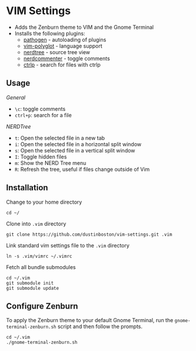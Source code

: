 VIM Settings
============

* Adds the Zenburn theme to VIM and the Gnome Terminal
* Installs the following plugins:
    * [pathogen](https://github.com/tpope/vim-pathogen) - autoloading of plugins
    * [vim-polyglot](https://github.com/sheerun/vim-polyglot) - language support
    * [nerdtree](https://github.com/scrooloose/nerdtree) - source tree view
    * [nerdcommenter](https://github.com/scrooloose/nerdcommenter) - toggle comments
    * [ctrlp](https://github.com/ctrlpvim/ctrlp.vim) - search for files with ctrlp

Usage
-----

*General*

* `\c`: toggle comments
* `ctrl+p`: search for a file

*NERDTree*

* `t`: Open the selected file in a new tab
* `i`: Open the selected file in a horizontal split window
* `s`: Open the selected file in a vertical split window
* `I`: Toggle hidden files
* `m`: Show the NERD Tree menu
* `R`: Refresh the tree, useful if files change outside of Vim

Installation
------------

Change to your home directory

    cd ~/

Clone into `.vim` directory

    git clone https://github.com/dustinboston/vim-settings.git .vim

Link standard vim settings file to the `.vim` directory

    ln -s .vim/vimrc ~/.vimrc

Fetch all bundle submodules

    cd ~/.vim
    git submodule init
    git submodule update

Configure Zenburn
-----------------

To apply the Zenburn theme to your default Gnome Terminal, run the 
`gnome-terminal-zenburn.sh` script and then follow the prompts.

    cd ~/.vim
    ./gnome-terminal-zenburn.sh


